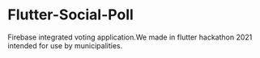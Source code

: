 # Flutter-Social-Poll
Firebase integrated voting application.We made in flutter hackathon 2021 intended for use by municipalities.
